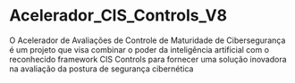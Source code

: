 # Acelerador_CIS_Controls_V8
O Acelerador de Avaliações de Controle de Maturidade de Cibersegurança é um projeto que visa combinar o poder da inteligência artificial com o reconhecido framework CIS Controls para fornecer uma solução inovadora na avaliação da postura de segurança cibernética

